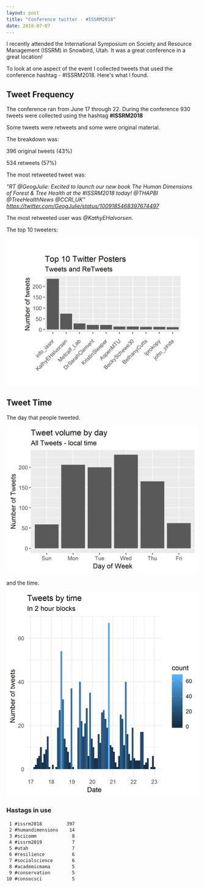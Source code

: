 ```yaml
---
layout: post
title: "Conference twitter - #ISSRM2018"
date: 2018-07-07
---
```


I recently attended the International Symposium on Society and Resource Management (ISSRM) in Snowbird, Utah. It was a great conference in a great location!

To look at one aspect of the event I collected tweets that used the conference hashtag - #ISSRM2018. Here's what I found.


## Tweet Frequency

The conference ran from June 17 through 22. During the conference 930 tweets were collected using the hashtag **#ISSRM2018**

Some tweets were retweets and some were original material.

The breakdown was:

  396 original tweets (43%)

  534 retweets (57%)

The most retweeted tweet was:

*"RT @GeogJulie: Excited to launch our new book The Human Dimensions of Forest & Tree Health at the #ISSRM2018 today! @THAPBI @TreeHealthNews @CCRI_UK" https://twitter.com/GeogJulie/status/1009185468397674497*

The most retweeted user was *@KathyEHalvorsen*.

The top 10 tweeters:

<div style="text-align: center;"><img src="/assests/ISSRM_users.jpg" alt="Drawing" style="width: 500px;"/></div>

## Tweet Time

The day that people tweeted.

<div style="text-align: center;"><img src="/assests/ISSRM_day_vol.jpg" alt="Drawing" style="width: 500px;"/></div>

and the time.

<div style="text-align: center;"><img src="/assests/ISSRM_by_2_hours.jpg" alt="Drawing" style="width: 600px;"/></div>

### Hastags in use

     1 #issrm2018         397
     2 #humandimensions    14
     3 #scicomm             8
     4 #issrm2019           7
     5 #utah                7
     6 #resilience          6
     7 #socialscience       6
     8 #academicmama        5
     9 #conservation        5
    10 #consocsci           5

